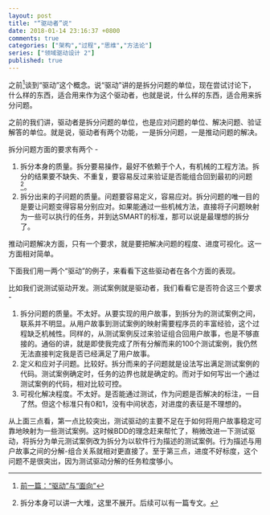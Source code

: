 ```yaml
---
layout: post
title: "“驱动者”说"
date: 2018-01-14 23:16:37 +0800
comments: true
categories: ["架构","过程","思维","方法论"]
series: ["领域驱动设计 2"]
published: true
---
```


之前[^2]谈到“驱动”这个概念。说“驱动”讲的是拆分问题的单位，现在尝试讨论下，什么样的东西，适合用来作为这个驱动者，也就是说，什么样的东西，适合用来拆分问题。

<!-- more -->

之前的我们讲，驱动者是拆分问题的单位，也是应对问题的单位、解决问题、验证解答的单位。就是说，驱动者有两个功能，一是拆分问题，一是推动问题的解决。

拆分问题方面的要求有两个 -

1. 拆分本身的质量。拆分要易操作，最好不依赖于个人，有机械的工程方法。拆分的结果要不缺失、不重复，要容易反过来验证是否能组合回到最初的问题[^1]。
2. 拆分出来的子问题的质量。问题要容易定义，容易应对。拆分问题的唯一目的是要让问题变得容易分别应对。如果能通过一些机械方法，直接将子问题映射为一些可以执行的任务，并到达SMART的标准，那可以说是最理想的拆分了。

推动问题解决方面，只有一个要求，就是要把解决问题的程度、进度可视化。这一方面相对简单。

下面我们用一两个“驱动”的例子，来看看下这些驱动者在各个方面的表现。

比如我们说测试驱动开发。测试案例就是驱动者，我们看看它是否符合这三个要求 -

1. 拆分问题的质量。不太好。从要实现的用户故事，到拆分为的测试案例之间，联系并不明显。从用户故事到测试案例的映射需要程序员的丰富经验，这个过程缺乏机械性。同样的，从测试案例反过来验证组合回用户故事，也是不够直接的。通俗的讲，就是即使我完成了所有分解而来的100个测试案例，我仍然无法直接判定我是否已经满足了用户故事。
2. 定义和应对子问题。比较好。拆分而来的子问题就是设法写出满足测试案例的代码。测试案例确定时，任务的边界也就是确定的。而对于如何写出一个通过测试案例的代码，相对比较可控。
3. 可视化解决程度。不太好。是否能通过测试，作为问题是否解决的标注，一目了然。但这个标准只有0和1，没有中间状态，对进度的表征是不理想的。


从上面三点看，第一点比较突出，测试驱动的主要不足在于如何将用户故事稳定可靠地映射为一些测试案例。这时候BDD的理念赶来帮忙了，稍微改进一下测试驱动，将拆分为单元测试案例改为拆分为以软件行为描述的测试案例。行为描述与用户故事之间的分解-组合关系就相对更直接了。至于第三点，进度不好标度，这个问题不是很突出，因为测试驱动分解的任务粒度够小。



[^1]: 拆分本身可以讲一大堆，这里不展开。后续可以有一篇专文。
[^2]: [前一篇：“驱动”与“面向”](/blog/2017/12/14/d-o/)